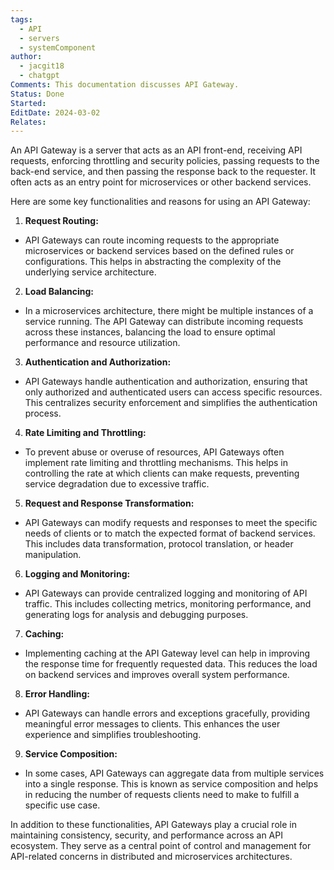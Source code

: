 ```yaml
---
tags:
  - API
  - servers
  - systemComponent
author:
  - jacgit18
  - chatgpt
Comments: This documentation discusses API Gateway.
Status: Done
Started: 
EditDate: 2024-03-02
Relates:
---
```

An API Gateway is a server that acts as an API front-end, receiving API requests, enforcing throttling and security policies, passing requests to the back-end service, and then passing the response back to the requester. It often acts as an entry point for microservices or other backend services.  
  
Here are some key functionalities and reasons for using an API Gateway:  
  
1. **Request Routing:**  
- API Gateways can route incoming requests to the appropriate microservices or backend services based on the defined rules or configurations. This helps in abstracting the complexity of the underlying service architecture.  
  
2. **Load Balancing:**  
- In a microservices architecture, there might be multiple instances of a service running. The API Gateway can distribute incoming requests across these instances, balancing the load to ensure optimal performance and resource utilization.  
  
3. **Authentication and Authorization:**  
- API Gateways handle authentication and authorization, ensuring that only authorized and authenticated users can access specific resources. This centralizes security enforcement and simplifies the authentication process.  
  
4. **Rate Limiting and Throttling:**  
- To prevent abuse or overuse of resources, API Gateways often implement rate limiting and throttling mechanisms. This helps in controlling the rate at which clients can make requests, preventing service degradation due to excessive traffic.  
  
5. **Request and Response Transformation:**  
- API Gateways can modify requests and responses to meet the specific needs of clients or to match the expected format of backend services. This includes data transformation, protocol translation, or header manipulation.  
  
6. **Logging and Monitoring:**  
- API Gateways can provide centralized logging and monitoring of API traffic. This includes collecting metrics, monitoring performance, and generating logs for analysis and debugging purposes.  
  
7. **Caching:**  
- Implementing caching at the API Gateway level can help in improving the response time for frequently requested data. This reduces the load on backend services and improves overall system performance.  
  
8. **Error Handling:**  
- API Gateways can handle errors and exceptions gracefully, providing meaningful error messages to clients. This enhances the user experience and simplifies troubleshooting.  
  
9. **Service Composition:**  
- In some cases, API Gateways can aggregate data from multiple services into a single response. This is known as service composition and helps in reducing the number of requests clients need to make to fulfill a specific use case.  
  
In addition to these functionalities, API Gateways play a crucial role in maintaining consistency, security, and performance across an API ecosystem. They serve as a central point of control and management for API-related concerns in distributed and microservices architectures.